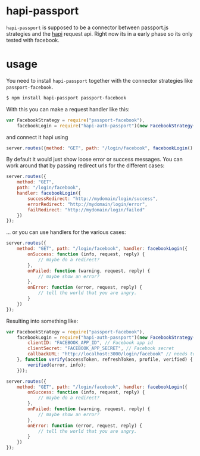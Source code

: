 hapi-passport
=============

```hapi-passport``` is supposed to be a connector between passport.js strategies and the [hapi](https://github.com/spumko/hapi) request api. Right now its in a early phase so its only tested with facebook.

usage
=====

You need to install ```hapi-passport``` together with the connector strategies like ```passport-facebook```. 

```bash
$ npm install hapi-passport passport-facebook
```

With this you can make a request handler like this:

```javascript
var FacebookStrategy = require("passport-facebook"),
    facebookLogin = require("hapi-auth-passport")(new FacebookStrategy(...));
```

and connect it hapi using

```javascript
server.routes({method: "GET", path: "/login/facebook", facebookLogin() });
```

By default it would just show loose error or success messages. You can work around that by passing redirect urls for the different cases:

```javascript
server.routes({
    method: "GET",
    path: "/login/facebook",
    handler: facebookLogin({
        successRedirect: "http://mydomain/login/success",
        errorRedirect: "http://mydomain/login/error",
        failRedirect: "http://mydomain/login/failed"
    })
});
```

... or you can use handlers for the various cases:

```javascript
server.routes({
    method: "GET", path: "/login/facebook", handler: facebookLogin({
        onSuccess: function (info, request, reply) {
            // maybe do a redirect?
        },
        onFailed: function (warning, request, reply) {
            // maybe show an error?
        },
        onError: function (error, request, reply) {
            // tell the world that you are angry.
        }
    })
});
```

Resulting into something like:

```javascript
var FacebookStrategy = require("passport-facebook"),
    facebookLogin = require("hapi-auth-passport")(new FacebookStrategy({
        clientID: "FACEBOOK_APP_ID", // Facebook app id
        clientSecret: "FACEBOOK_APP_SECRET", // Facebook secret
        callbackURL: "http://localhost:3000/login/facebook" // needs to be added in the facebook admin interface
    }, function verify(accessToken, refreshToken, profile, verified) {
        verified(error, info);
    }));

server.routes({
    method: "GET", path: "/login/facebook", handler: facebookLogin({
        onSuccess: function (info, request, reply) {
            // maybe do a redirect?
        },
        onFailed: function (warning, request, reply) {
            // maybe show an error?
        },
        onError: function (error, request, reply) {
            // tell the world that you are angry.
        }
    })
});
```
